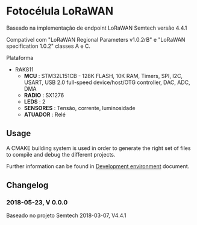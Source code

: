 # Fotocélula LoRaWAN

 Baseado na implementação de endpoint LoRaWAN Semtech versão 4.4.1

 Compatível com "LoRaWAN Regional Parameters v1.0.2rB" e "LoRaWAN specification 1.0.2" classes A e C.

 Plataforma

* RAK811
  * **MCU**     : STM32L151CB - 128K FLASH, 10K RAM, Timers, SPI, I2C,
                          USART,
                          USB 2.0 full-speed device/host/OTG controller,
                          DAC, ADC, DMA
  * **RADIO**   : SX1276
  * **LEDS**    : 2
  * **SENSORES** : Tensão, corrente, luminosidade
  * **ATUADOR** : Relé
 
## Usage

A CMAKE building system is used in order to generate the right set of files to compile and debug the different projects.

Further information can be found in [Development environment](Doc/development-environment.md) document.

## Changelog

### 2018-05-23, V 0.0.0 

 Baseado no projeto Semtech 2018-03-07, V4.4.1

